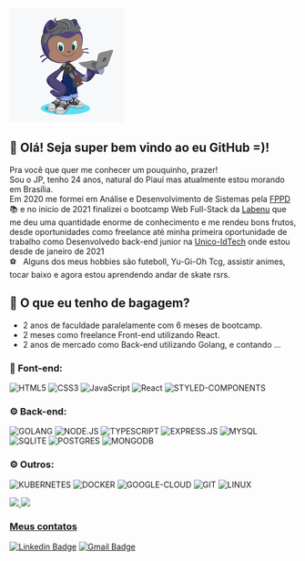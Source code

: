 <img width="auto" src="./JP-github200x200.png">

## 👋 Olá! Seja super bem vindo ao eu GitHub =)!
Pra você que quer me conhecer um pouquinho, prazer! <br/>
Sou o JP, tenho 24 anos, natural do Piauí mas atualmente estou morando em Brasília.<br/>
Em 2020 me formei em Análise e Desenvolvimento de Sistemas pela [FPPD](http://www.fapi-pi.edu.br/):books: e no inicio de 2021 finalizei o bootcamp Web Full-Stack da [Labenu](https://www.labenu.com.br/curso) que me deu uma quantidade enorme de conhecimento e me rendeu bons frutos, desde oportunidades como freelance até minha primeira oportunidade de trabalho como Desenvolvedo back-end junior na [Unico-IdTech](https://unico.io) onde estou desde de janeiro de 2021<br/>
:soccer: &nbsp; Alguns dos meus hobbies são futeboll, Yu-Gi-Oh Tcg, assistir animes, tocar baixo e agora estou aprendendo andar de skate rsrs.<br/>

## :rocket: O que eu tenho de bagagem?
- 2 anos de faculdade paralelamente com 6 meses de bootcamp.
- 2 meses como freelance Front-end utilizando React.
- 2 anos de mercado como Back-end utilizando Golang, e contando ...

<!--LINK DOS BADGES:  https://github.com/iuricode/README-template/blob/main/badges/badges.md-->
### :art: Font-end:
![HTML5](https://img.shields.io/badge/HTML5-E34F26?style=for-the-badge&logo=html5&logoColor=white)
![CSS3](https://img.shields.io/badge/CSS-239120?&style=for-the-badge&logo=css3&logoColor=white)
![JavaScript](https://img.shields.io/badge/JavaScript-F7DF1E?style=for-the-badge&logo=javascript&logoColor=black)
![React](https://img.shields.io/badge/React-20232A?style=for-the-badge&logo=react&logoColor=61DAFB)
![STYLED-COMPONENTS](https://img.shields.io/badge/styled--components-DB7093?style=for-the-badge&logo=styled-components&logoColor=white)

### :gear: Back-end:
![GOLANG](https://img.shields.io/badge/Go-00ADD8?style=for-the-badge&logo=go&logoColor=white)
![NODE.JS](https://img.shields.io/badge/Node.js-43853D?style=for-the-badge&logo=node.js&logoColor=white)
![TYPESCRIPT](https://img.shields.io/badge/TypeScript-007ACC?style=for-the-badge&logo=typescript&logoColor=white)
![EXPRESS.JS](https://img.shields.io/badge/Express.js-404D59?style=for-the-badge)
![MYSQL](https://img.shields.io/badge/MySQL-00000F?style=for-the-badge&logo=mysql&logoColor=white)
![SQLITE](https://img.shields.io/badge/SQLite-07405E?style=for-the-badge&logo=sqlite&logoColor=white)
![POSTGRES](https://img.shields.io/badge/PostgreSQL-316192?style=for-the-badge&logo=postgresql&logoColor=white)
![MONGODB](https://img.shields.io/badge/MongoDB-4EA94B?style=for-the-badge&logo=mongodb&logoColor=white)

### :gear: Outros:
![KUBERNETES](https://img.shields.io/badge/Kubernetes-326DE6?style=for-the-badge&logo=kubernetes&logoColor=white)
![DOCKER](https://img.shields.io/badge/Docker-2496ED?style=for-the-badge&logo=docker&logoColor=white)
![GOOGLE-CLOUD](https://img.shields.io/badge/Google_Cloud-4285F4?style=for-the-badge&logo=google-cloud&logoColor=white)
![GIT](https://img.shields.io/badge/Git-E34F26?style=for-the-badge&logo=git&logoColor=white)
![LINUX](https://img.shields.io/badge/Linux-E34F26?style=for-the-badge&logo=linux&logoColor=black)

 <div>
  <a href="https://github.com/JPauloMoura">
  <img height="180em" src="https://github-readme-stats.vercel.app/api?username=JPauloMoura&show_icons=true&theme=dracula&include_all_commits=true&count_private=true"/>
  <img height="180em" src="https://github-readme-stats.vercel.app/api/top-langs/?username=JPauloMoura&layout=compact&langs_count=7&theme=dracula"/>
</div>

### Meus contatos
[![Linkedin Badge](https://img.shields.io/badge/-LinkedIn-blue?style=flat-square&logo=Linkedin&logoColor=white&link=https://www.linkedin.com/in/jpaulomouradev/)](https://www.linkedin.com/in/jpaulomouradev/)
[![Gmail Badge](https://img.shields.io/badge/-Gmail-c14438?style=flat-square&logo=Gmail&logoColor=white&link=mailto:joaopaulo.034a@gmail.com)](mailto:joaopaulo.034a@gmail.com)
